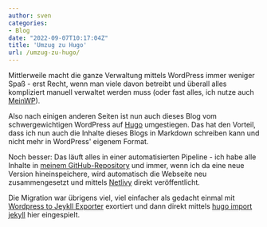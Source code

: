 ```yaml
---
author: sven
categories:
- Blog
date: "2022-09-07T10:17:04Z"
title: 'Umzug zu Hugo'
url: /umzug-zu-hugo/
---
```


Mittlerweile macht die ganze Verwaltung mittels WordPress immer weniger Spaß - erst Recht, wenn man viele davon betreibt und überall alles kompliziert manuell verwaltet werden muss (oder fast alles, ich nutze auch [MeinWP](https://mainwp.com)).

Also nach einigen anderen Seiten ist nun auch dieses Blog vom schwergewichtigen WordPress auf [Hugo](https://gohugo.io) umgestiegen. Das hat den Vorteil, dass ich nun auch die Inhalte dieses Blogs in Markdown schreiben kann und nicht mehr in WordPress' eigenem Format.

Noch besser: Das läuft alles in einer automatisierten Pipeline - ich habe alle Inhalte in [meinem GitHub-Repository](https://github.com/svenwal/gibts-doch-garnicht.de) und immer, wenn ich da eine neue Version hineinspeichere, wird automatisch die Webseite neu zusammengesetzt und mittels [Netlivy](https://www.netlify.com/) direkt veröffentlicht.

Die Migration war übrigens viel, viel einfacher als gedacht einmal mit [Wordpress to Jeykll Exporter](https://github.com/benbalter/wordpress-to-jekyll-exporter/) exortiert und dann direkt mittels [hugo import jekyll](https://gohugo.io/commands/hugo_import_jekyll/) hier eingespielt.